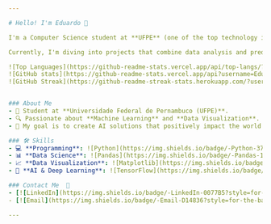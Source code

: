 ```yaml
---

# Hello! I'm Eduardo 👋  

I'm a Computer Science student at **UFPE** (one of the top technology institutions in Brazil!) and an **Artificial Intelligence** enthusiast. I love exploring how data can tell stories and solve real-world problems, especially through **Machine Learning** and **Data Visualization**.  

Currently, I'm diving into projects that combine data analysis and predictive models.  

![Top Languages](https://github-readme-stats.vercel.app/api/top-langs/?username=Eduardocin&layout=compact&theme=merko)  
![GitHub stats](https://github-readme-stats.vercel.app/api?username=Eduardocin&show_icons=true&theme=merko)
![GitHub Streak](https://github-readme-streak-stats.herokuapp.com/?user=Eduardocin&theme=merko)


### About Me  
- 🌱 Student at **Universidade Federal de Pernambuco (UFPE)**.  
- 🔍 Passionate about **Machine Learning** and **Data Visualization**.  
- 🎯 My goal is to create AI solutions that positively impact the world.  

### 🛠️ Skills  
- 💻 **Programming**: ![Python](https://img.shields.io/badge/-Python-3776AB?style=flat&logo=python&logoColor=white&logoWidth=20) ![C++](https://img.shields.io/badge/-C++-00599C?style=flat&logo=c%2B%2B&logoColor=white&logoWidth=20)  
- 📊 **Data Science**: ![Pandas](https://img.shields.io/badge/-Pandas-150458?style=flat&logo=pandas&logoColor=white&logoWidth=20) ![NumPy](https://img.shields.io/badge/-NumPy-013243?style=flat&logo=numpy&logoColor=white&logoWidth=20) ![Scikit-Learn](https://img.shields.io/badge/-Scikit--Learn-F7931E?style=flat&logo=scikit-learn&logoColor=white&logoWidth=20)  
- 📈 **Data Visualization**: ![Matplotlib](https://img.shields.io/badge/-Matplotlib-11557c?style=flat&logo=python&logoColor=white&logoWidth=20) ![Seaborn](https://img.shields.io/badge/-Seaborn-3776AB?style=flat&logo=python&logoColor=white&logoWidth=20)  
- 🤖 **AI & Deep Learning**: ![TensorFlow](https://img.shields.io/badge/-TensorFlow-FF6F00?style=flat&logo=tensorflow&logoColor=white&logoWidth=20) ![Keras](https://img.shields.io/badge/-Keras-D00000?style=flat&logo=keras&logoColor=white&logoWidth=20)

### Contact Me  💼
- [![LinkedIn](https://img.shields.io/badge/-LinkedIn-0077B5?style=for-the-badge&logo=linkedin&logoColor=white)](https://www.linkedin.com/in/eduardo-henrique-a71782338/)
- [![Email](https://img.shields.io/badge/-Email-D14836?style=for-the-badge&logo=gmail&logoColor=white)](mailto:eduardosantana.tech@gmail.com)

---
```

